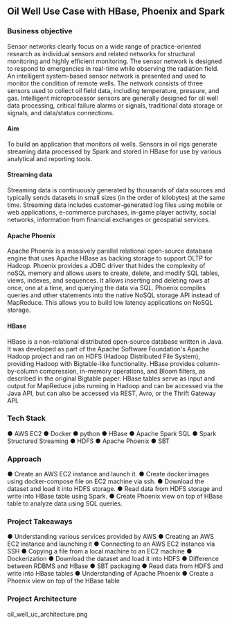 ## Oil Well Use Case with HBase, Phoenix and Spark

### Business objective

Sensor networks clearly focus on a wide range of practice-oriented research as
individual sensors and related networks for structural monitoring and highly efficient
monitoring. The sensor network is designed to respond to emergencies in real-time
while observing the radiation field. An intelligent system-based sensor network is
presented and used to monitor the condition of remote wells. The network consists of
three sensors used to collect oil field data, including temperature, pressure, and gas.
Intelligent microprocessor sensors are generally designed for oil well data processing,
critical failure alarms or signals, traditional data storage or signals, and data/status
connections.

#### Aim

To build an application that monitors oil wells. Sensors in oil rigs generate streaming
data processed by Spark and stored in HBase for use by various analytical and
reporting tools.

#### Streaming data

Streaming data is continuously generated by thousands of data sources and typically
sends datasets in small sizes (in the order of kilobytes) at the same time. Streaming
data includes customer-generated log files using mobile or web applications,
e-commerce purchases, in-game player activity, social networks, information from
financial exchanges or geospatial services.


#### Apache Phoenix

Apache Phoenix is a massively parallel relational open-source database engine that
uses Apache HBase as backing storage to support OLTP for Hadoop. Phoenix provides
a JDBC driver that hides the complexity of noSQL memory and allows users to create,
delete, and modify SQL tables, views, indexes, and sequences. It allows inserting and
deleting rows at once, one at a time, and querying the data via SQL. Phoenix compiles
queries and other statements into the native NoSQL storage API instead of
MapReduce. This allows you to build low latency applications on NoSQL storage.


#### HBase

HBase is a non-relational distributed open-source database written in Java. It was
developed as part of the Apache Software Foundation's Apache Hadoop project and ran
on HDFS (Hadoop Distributed File System), providing Hadoop with Bigtable-like
functionality. HBase provides column-by-column compression, in-memory operations,
and Bloom filters, as described in the original Bigtable paper. HBase tables serve as
input and output for MapReduce jobs running in Hadoop and can be accessed via the
Java API, but can also be accessed via REST, Avro, or the Thrift Gateway API.

### Tech Stack

● AWS EC2
● Docker
● python
● HBase
● Apache Spark SQL
● Spark Structured Streaming
● HDFS
● Apache Phoenix
● SBT

### Approach

● Create an AWS EC2 instance and launch it.
● Create docker images using docker-compose file on EC2 machine via ssh.
● Download the dataset and load it into HDFS storage.
● Read data from HDFS storage and write into HBase table using Spark.
● Create Phoenix view on top of HBase table to analyze data using SQL queries.

### Project Takeaways

● Understanding various services provided by AWS
● Creating an AWS EC2 instance and launching it
● Connecting to an AWS EC2 instance via SSH
● Copying a file from a local machine to an EC2 machine
● Dockerization
● Download the dataset and load it into HDFS
● Difference between RDBMS and HBase
● SBT packaging
● Read data from HDFS and write into HBase tables
● Understanding of Apache Phoenix
● Create a Phoenix view on top of the HBase table

### Project Architecture
oil_well_uc_architecture.png

